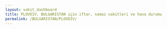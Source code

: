 ```yaml
---
layout: vakit_dashboard
title: PLOVDIV, BULGARISTAN için iftar, namaz vakitleri ve hava durumu - ilçe/eyalet seç
permalink: /BULGARISTAN/PLOVDIV/
---
```


<script type="text/javascript">
  var GLOBAL_COUNTRY = 'BULGARISTAN';
  var GLOBAL_CITY = 'PLOVDIV';
  var GLOBAL_STATE = '';
  var lat = 72;
  var lon = 21;
</script>
